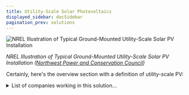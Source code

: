 ```yaml
---
title: Utility-Scale Solar Photovoltaics
displayed_sidebar: docSidebar
pagination_prev: solutions
---
```

![NREL Illustration of Typical Ground-Mounted Utility-Scale Solar PV Installation](/../static/img/utility-scale-solar-photovoltaics.jpg)

*NREL Illustration of Typical Ground-Mounted Utility-Scale Solar PV Installation ([Northwest Power and Conservation Council](https://www.nwcouncil.org/2021powerplan_utility-scale-solar-pv_generating-resource-reference-plants/))*

Certainly, here's the overview section with a definition of utility-scale PV:

<details>
        <summary>List of companies working in this solution...</summary>
         <em>Note: this is an experimental AI feature. Accuracy and completeness are a work in progress</em>
        <div>
            <ul>
             
                <li><a href="https://arnergy.com">Arnergy</a></li>
            
                <li><a href="https://nikolapower.com/">Nikola Power</a></li>
            
                <li><a href="https://aptechafrica.com">Aptech Afric</a></li>
            
                <li><a href="https://www.joinmosaic.com">Mosaic</a></li>
            
                <li><a href="https://dlight.com">D.light Solar</a></li>
            
                <li><a href="https://wecaresolar.org">We Care Solar</a></li>
            
                <li><a href="https://www.energeticinsurance.com/">Energetic Insurance</a></li>
            
                <li><a href="https://uplight.com/">Uplight</a></li>
            
                <li><a href="https://nan">Optimal Solar</a></li>
            
                <li><a href="https://solstice.us">Solstice</a></li>
            
                <li><a href="https://soluna.io">Soluna</a></li>
            
                <li><a href="http://www.sighten.io/">Sighten</a></li>
            
                <li><a href="http://www.sunfarmer.org/">Sun Farmer</a></li>
            
                <li><a href="https://sunfolding.com">Sunfolding</a></li>
            
                <li><a href="https://us.sunpower.com/">Sunpower</a></li>
            
                <li><a href="https://www.sunrun.com">Sunrun</a></li>
            
                <li><a href="https://claroenergy.in">Claro Energy</a></li>
            
                <li><a href="https://nan">Sustainabilitycon</a></li>
            
                <li><a href="https://shyftpower.com">Shyft Power Solutions</a></li>
            
                <li><a href="https://buffalogrid.com">Buffalo Grid</a></li>
            
                <li><a href="https://brighte.com.au">Brighte</a></li>
            
                <li><a href="https://www.thinkbright.mx/">Bright</a></li>
            
                <li><a href="https://leap.energy/">Leap Energy</a></li>
            
                <li><a href="https://greenlightplanet.com">Greenlight Planet</a></li>
            
                <li><a href="https://redaviasolar.com">Redavia Solar</a></li>
            
                <li><a href="https://lightyear.one">Lightyear</a></li>
            
                <li><a href="https://thesolarlabs.com">The Solar Labs</a></li>
            
                <li><a href="https://thesunexchange.com">The Sun Exchange</a></li>
            
                <li><a href="https://nan">Recurrent Energy</a></li>
            
                <li><a href="https://ge.com/renewableenergy">Ge Renewable Energy</a></li>
            
                <li><a href="https://dimensionalenergy.net">Dimensional Energy</a></li>
            
                <li><a href="https://easysolar.org">Easy Solar</a></li>
            
                <li><a href="https://bit.ly/33Jz6Sz">Griddy</a></li>
            
                <li><a href="https://heliogen.com/">Heliogen</a></li>
            
                <li><a href="https://lumos-global.com">Lumos</a></li>
            
                <li><a href="https://aurorasolar.com">Aurora Solar</a></li>
            
                <li><a href="https://nan">List Of 77 Sustainability Impact Events</a></li>
            
            </ul>
        </div>
        </details>


:::note job openings
  #### [View open jobs in this Solution](https://climatebase.org/jobs?l=&q=&drawdown_solutions=Utility-Scale+Solar+Photovoltaics)
:::

## Overview

**Utility-Scale Solar Photovoltaics (PV)** refers to large-scale solar power generation that involves the installation of solar panels in significant quantities to produce electricity for utility grids. This approach stands as a crucial tool in the battle against climate change. By harnessing sunlight and converting it into electricity, utility-scale solar PV can generate substantial energy capacities that contribute to reducing greenhouse gas emissions.

The deployment of utility-scale solar PV has witnessed remarkable growth, both in the United States and globally. It encompasses installations with capacities ranging from several megawatts (MW) to gigawatts (GW), making it a potent solution to meet the energy demands of homes, businesses, and industries. The success of utility-scale solar PV is underpinned by factors such as declining costs, supportive government incentives, and advancements in photovoltaic technology.

While other renewable energy sources play their part, utility-scale solar PV's ability to generate substantial power on a large scale sets it apart. It has evolved into a dynamic industry that not only addresses energy needs but also plays a pivotal role in mitigating the effects of climate change.

## Progress Made

- **Thin-Film Solar Cells:** Utilizing materials like cadmium telluride (CdTe), copper indium gallium selenide (CIGS), and amorphous silicon (a-Si). These cells are thinner and can be produced on various substrates, offering cost-effectiveness and adaptability.
- **Solar Concentrators:** Devices focusing sunlight to amplify electricity conversion. Concentrating photovoltaic (CPV) systems enhance solar cell efficiency. Solar thermal systems utilize concentrators to heat fluids for power or space heating/cooling.
- **Solar Thermal Energy Storage:** Storing solar energy as heat, usable for electricity generation or space temperature regulation. Often integrated into solar thermal power plants.

Leading organizations like First Solar, SunPower, and the U.S. Department of Energy have driven development and commercialization of these technologies, now applied worldwide for electricity generation and thermal applications.

## Lessons Learned

Utility-Scale Solar Photovoltaics (USPV) represents a pivotal technology for addressing climate change. Lessons from its development and implementation include:

1. **Costly Setup and Maintenance:** High expenses hinder widespread adoption.
2. **Land Requirement:** Effective USPV necessitates significant land usage, leading to potential conflicts with landowners.
3. **Success Amidst Challenges:** Despite obstacles, USPV powers homes, businesses, and communities, even offsetting emissions from traditional power sources.
4. **Leading Innovators:** SunPower, First Solar, U.S. Department of Energy driving development.

## Challenges Ahead

Several major challenges persist in the development and implementation of Utility-Scale Solar Photovoltaics to counter climate change:

1. **High Solar Panel Costs:** Reducing solar panel expenses is vital for economic viability.
2. **Intermittency Issue:** Solar power's variability necessitates storage solutions.
3. **Enhancing Solar Cell Efficiency:** Higher conversion rates are essential for economic feasibility.

## Progress Amid Challenges

- **Declining Costs:** Solar panels are becoming more affordable.
- **Technological Advances:** Storage solutions, demand response mitigating intermittency.
- **Efficiency Improvement:** Research is ongoing to enhance solar cell technology.